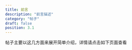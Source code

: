 ```yaml
---
title: 前言
description: "前言描述"
category: "帖子"
draft: false
position: 3.1
---
```


帖子主要以这几方面来展开简单介绍，详情请点击如下页面查看
